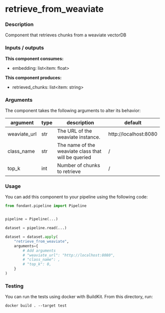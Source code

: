 # retrieve_from_weaviate

### Description
Component that retrieves chunks from a weaviate vectorDB

### Inputs / outputs

**This component consumes:**

- embedding: list<item: float>

**This component produces:**

- retrieved_chunks: list<item: string>

### Arguments

The component takes the following arguments to alter its behavior:

| argument | type | description | default |
| -------- | ---- | ----------- | ------- |
| weaviate_url | str | The URL of the weaviate instance. | http://localhost:8080 |
| class_name | str | The name of the weaviate class that will be queried | / |
| top_k | int | Number of chunks to retrieve | / |

### Usage

You can add this component to your pipeline using the following code:

```python
from fondant.pipeline import Pipeline


pipeline = Pipeline(...)

dataset = pipeline.read(...)

dataset = dataset.apply(
    "retrieve_from_weaviate",
    arguments={
        # Add arguments
        # "weaviate_url": "http://localhost:8080",
        # "class_name": ,
        # "top_k": 0,
    }
)
```

### Testing

You can run the tests using docker with BuildKit. From this directory, run:
```
docker build . --target test
```
